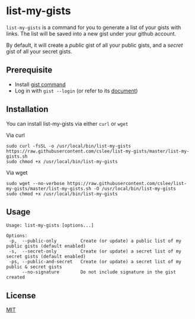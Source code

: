 # list-my-gists

`list-my-gists` is a command for you to generate a list of your gists with links. The list will be saved into a new gist under your github account.

By default, it will create a *public* gist of all your public gists, and a *secret* gist of all your secret gists.

## Prerequisite

- Install [gist command](https://github.com/defunkt/gist)
- Log in with `gist --login` (or refer to its [document](https://github.com/defunkt/gist#login))

## Installation

You can install list-my-gists via either `curl` or `wget`

Via curl
```
sudo curl -fsSL -o /usr/local/bin/list-my-gists https://raw.githubusercontent.com/cslee/list-my-gists/master/list-my-gists.sh
sudo chmod +x /usr/local/bin/list-my-gists
```

Via wget
```
sudo wget --no-verbose https://raw.githubusercontent.com/cslee/list-my-gists/master/list-my-gists.sh -O /usr/local/bin/list-my-gists
sudo chmod +x /usr/local/bin/list-my-gists
```

## Usage

```
Usage: list-my-gists [options...]

Options:
 -p,  --public-only         Create (or update) a public list of my public gists (default enabled)
 -s,  --secret-only         Create (or update) a secret list of my secret gists (default enabled)
 -ps, --public-and-secret   Create (or update) a secret list of my public & secret gists
      --no-signature        Do not include signature in the gist created
```

## License

[MIT](https://github.com/cslee/list-my-gists/blob/master/LICENSE)
